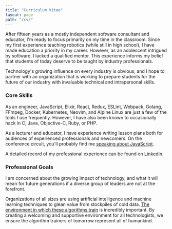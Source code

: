 ```yaml
---
title: "Curriculum Vitae"
layout: page
path: "/cv/"
---
```


After fifteen years as a mostly independent software consultant and educator, I'm ready to focus primarily on my time in the classroom. Since my first experience teaching robotics (while still in high school), I have made education a priority in my career. However, as an adolescent intrigued by software, I lacked a qualified mentor. This experience informs my belief that students of today deserve to be taught by industry professionals.

Technology's growing influence on every industry is obvious, and I hope to partner with an organization that is working to prepare students for the future of our industry with invaluable technical and intrapersonal skills.

### Core Skills

As an engineer, JavaScript, Elixir, React, Redux, ESLint, Webpack, Golang, FFmpeg, Docker,
Kubernetes, Neovim, and Alpine Linux are just a few of the tools I use
frequently. However, I have also been known to occasionally hack in C, Java,
Objective-C, Ruby, or PHP.

As a lecturer and educator, I have experience writing lesson plans both for
audiences of experienced professionals and newcomers. On the conference circuit,
you'll probably find me [speaking about JavaScript](/speaking/).

A detailed record of my professional experience can be found on
[LinkedIn](https://www.linkedin.com/in/nicholaswyoung).

### Professional Goals

I am concerned about the growing impact of technology, and what it will mean for
future generations if a diverse group of leaders are not at the forefront.

Organizations of all sizes are using artificial intelligence and machine
learning techniques to glean value from stockpiles of cold data. [The
environment in which these algorithms
train](https://hbr.org/2016/11/teaching-an-algorithm-to-understand-right-and-wrong)
is incredibly important. By creating a welcoming and supportive environment for
all technologists, we ensure the algorithm trainers of tomorrow represent all of
humankind.
